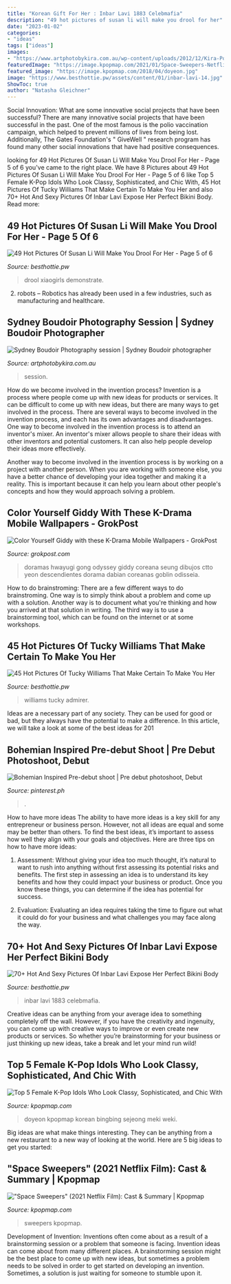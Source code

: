 ```yaml
---
title: "Korean Gift For Her : Inbar Lavi 1883 Celebmafia"
description: "49 hot pictures of susan li will make you drool for her"
date: "2023-01-02"
categories:
- "ideas"
tags: ["ideas"]
images:
- "https://www.artphotobykira.com.au/wp-content/uploads/2012/12/Kira-Portrait-Boudoir-KE129.jpg"
featuredImage: "https://image.kpopmap.com/2021/01/Space-Sweepers-Netflix-official-posters-100.jpg"
featured_image: "https://image.kpopmap.com/2018/04/doyeon.jpg"
image: "https://www.besthottie.pw/assets/content/01/inbar-lavi-14.jpg"
ShowToc: true
author: "Natasha Gleichner"
---
```



Social Innovation: What are some innovative social projects that have been successful?
There are many innovative social projects that have been successful in the past. One of the most famous is the polio vaccination campaign, which helped to prevent millions of lives from being lost. Additionally, The Gates Foundation's " GiveWell " research program has found many other social innovations that have had positive consequences.

	

		
looking for 49 Hot Pictures Of Susan Li Will Make You Drool For Her - Page 5 of 6 you've came to the right place. We have 8 Pictures about 49 Hot Pictures Of Susan Li Will Make You Drool For Her - Page 5 of 6 like Top 5 Female K-Pop Idols Who Look Classy, Sophisticated, and Chic With, 45 Hot Pictures Of Tucky Williams That Make Certain To Make You Her and also 70+ Hot And Sexy Pictures Of Inbar Lavi Expose Her Perfect Bikini Body. Read more:
		
    
## 49 Hot Pictures Of Susan Li Will Make You Drool For Her - Page 5 Of 6

<img loading=lazy src="https://www.besthottie.pw/assets/uploads/2020/07/1594305554_615_49-Hot-Pictures-Of-Susan-Li-Will-Make-You-Drool.jpg" onerror="this.onerror=null;this.src='https://tse4.mm.bing.net/th?id=OIP.-oeXh3NzoZQpiiw-Trbw3QHaFj&amp;pid=15.1';" alt="49 Hot Pictures Of Susan Li Will Make You Drool For Her - Page 5 of 6">

_Source: besthottie.pw_

>drool xiaogirls demonstrate. 

	

2. robots – Robotics has already been used in a few industries, such as manufacturing and healthcare.

    
## Sydney Boudoir Photography Session | Sydney Boudoir Photographer

<img loading=lazy src="https://www.artphotobykira.com.au/wp-content/uploads/2012/12/Kira-Portrait-Boudoir-KE129.jpg" onerror="this.onerror=null;this.src='https://tse1.mm.bing.net/th?id=OIP.DnhgalUWUC8nKVxhkRNW_AHaLH&amp;pid=15.1';" alt="Sydney Boudoir Photography session | Sydney Boudoir photographer">

_Source: artphotobykira.com.au_

>session. 

	

How do we become involved in the invention process?
Invention is a process where people come up with new ideas for products or services. It can be difficult to come up with new ideas, but there are many ways to get involved in the process. There are several ways to become involved in the invention process, and each has its own advantages and disadvantages.
One way to become involved in the invention process is to attend an inventor's mixer. An inventor's mixer allows people to share their ideas with other inventors and potential customers. It can also help people develop their ideas more effectively.

Another way to become involved in the invention process is by working on a project with another person. When you are working with someone else, you have a better chance of developing your idea together and making it a reality. This is important because it can help you learn about other people's concepts and how they would approach solving a problem.

    
## Color Yourself Giddy With These K-Drama Mobile Wallpapers - GrokPost

<img loading=lazy src="https://www.grokpost.com/wp-content/uploads/2018/02/180205_K-DramaWallpapers_A-Korean-Odyssey.jpg" onerror="this.onerror=null;this.src='https://tse2.mm.bing.net/th?id=OIP.z2-Tipw-RvG5MGYPgMrb9gHaNK&amp;pid=15.1';" alt="Color Yourself Giddy with these K-Drama Mobile Wallpapers - GrokPost">

_Source: grokpost.com_

>doramas hwayugi gong odyssey giddy coreana seung dibujos ctto yeon descendientes dorama dabian coreanas goblin odisseia. 

	

How to do brainstroming:
There are a few different ways to do brainstroming. One way is to simply think about a problem and come up with a solution. Another way is to document what you're thinking and how you arrived at that solution in writing. The third way is to use a brainstorming tool, which can be found on the internet or at some workshops.

    
## 45 Hot Pictures Of Tucky Williams That Make Certain To Make You Her

<img loading=lazy src="https://www.besthottie.pw/assets/content/02/tucky-williams-12-1.jpg" onerror="this.onerror=null;this.src='https://tse4.mm.bing.net/th?id=OIP.QzyRAOk6nmWYDwHeOTDpigHaKo&amp;pid=15.1';" alt="45 Hot Pictures Of Tucky Williams That Make Certain To Make You Her">

_Source: besthottie.pw_

>williams tucky admirer. 

	

Ideas are a necessary part of any society. They can be used for good or bad, but they always have the potential to make a difference. In this article, we will take a look at some of the best ideas for 201
    
## Bohemian Inspired Pre-debut Shoot | Pre Debut Photoshoot, Debut

<img loading=lazy src="https://i.pinimg.com/736x/88/0e/e6/880ee6eaa39d3cbdbbc548b785fe43e0--pre-debut-shoot-photoshoot.jpg" onerror="this.onerror=null;this.src='https://tse4.mm.bing.net/th?id=OIP.VZJqqDoR4APTUNNmhejp_AHaLH&amp;pid=15.1';" alt="Bohemian Inspired Pre-debut shoot | Pre debut photoshoot, Debut">

_Source: pinterest.ph_

>. 

	

How to have more ideas
The ability to have more ideas is a key skill for any entrepreneur or business person. However, not all ideas are equal and some may be better than others. To find the best ideas, it’s important to assess how well they align with your goals and objectives. Here are three tips on how to have more ideas:
1. Assessment: Without giving your idea too much thought, it’s natural to want to rush into anything without first assessing its potential risks and benefits. The first step in assessing an idea is to understand its key benefits and how they could impact your business or product. Once you know these things, you can determine if the idea has potential for success.

2. Evaluation: Evaluating an idea requires taking the time to figure out what it could do for your business and what challenges you may face along the way.

    
## 70+ Hot And Sexy Pictures Of Inbar Lavi Expose Her Perfect Bikini Body

<img loading=lazy src="https://www.besthottie.pw/assets/content/01/inbar-lavi-14.jpg" onerror="this.onerror=null;this.src='https://tse4.mm.bing.net/th?id=OIP.XGPIhfXsjcuXIPtjodyfmAHaLH&amp;pid=15.1';" alt="70+ Hot And Sexy Pictures Of Inbar Lavi Expose Her Perfect Bikini Body">

_Source: besthottie.pw_

>inbar lavi 1883 celebmafia. 

	

Creative ideas can be anything from your average idea to something completely off the wall. However, if you have the creativity and ingenuity, you can come up with creative ways to improve or even create new products or services. So whether you’re brainstorming for your business or just thinking up new ideas, take a break and let your mind run wild!

    
## Top 5 Female K-Pop Idols Who Look Classy, Sophisticated, And Chic With

<img loading=lazy src="https://image.kpopmap.com/2018/04/doyeon.jpg" onerror="this.onerror=null;this.src='https://tse4.mm.bing.net/th?id=OIP.YW_piDOeghuGFC-znzLOlQHaKX&amp;pid=15.1';" alt="Top 5 Female K-Pop Idols Who Look Classy, Sophisticated, and Chic With">

_Source: kpopmap.com_

>doyeon kpopmap korean bingbing sejeong meki weki. 

	

Big ideas are what make things interesting. They can be anything from a new restaurant to a new way of looking at the world. Here are 5 big ideas to get you started: 

    
## &quot;Space Sweepers&quot; (2021 Netflix Film): Cast &amp; Summary | Kpopmap

<img loading=lazy src="https://image.kpopmap.com/2021/01/Space-Sweepers-Netflix-official-posters-100.jpg" onerror="this.onerror=null;this.src='https://tse4.mm.bing.net/th?id=OIP.zfQYIXQUMp0zL1TxCMUdRAHaK-&amp;pid=15.1';" alt="&quot;Space Sweepers&quot; (2021 Netflix Film): Cast &amp; Summary | Kpopmap">

_Source: kpopmap.com_

>sweepers kpopmap. 

	

Development of Invention: Inventions often come about as a result of a brainstorming session or a problem that someone is facing.
Invention ideas can come about from many different places. A brainstorming session might be the best place to come up with new ideas, but sometimes a problem needs to be solved in order to get started on developing an invention. Sometimes, a solution is just waiting for someone to stumble upon it.


